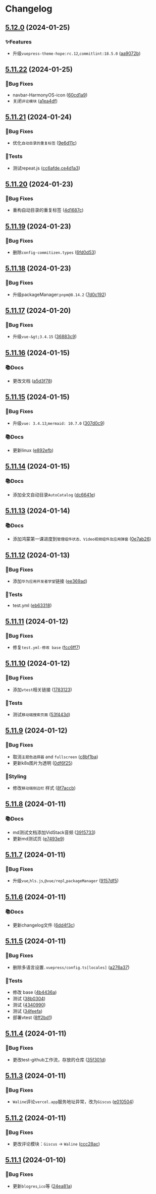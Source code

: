 # Changelog
<!-- #region recent-change -->

## [5.12.0](https://github.com/blogres/blogres/compare/v5.11.22...v5.12.0) (2024-01-25)


### ✨Features

* 升级`vuepress-theme-hope:rc.12`,`commitlint:18.5.0` ([aa9072b](https://github.com/blogres/blogres/commit/aa9072b6e3b3ba896c76f3e1de213ae71d2617db))

## [5.11.22](https://github.com/blogres/blogres/compare/v5.11.21...v5.11.22) (2024-01-25)


### 🐛Bug Fixes

* navbar-HarmonyOS-icon ([60cd1a9](https://github.com/blogres/blogres/commit/60cd1a99ad05767689aeaf935e8b1ba813375aac))
* 关闭`评论模块` ([a1ea4df](https://github.com/blogres/blogres/commit/a1ea4df97b8ab39f2fd7918a0f40f07a20a33058))

## [5.11.21](https://github.com/blogres/blogres/compare/v5.11.20...v5.11.21) (2024-01-24)


### 🐛Bug Fixes

* 优化`自动目录的重复标签` ([9e6d11c](https://github.com/blogres/blogres/commit/9e6d11cef3633da685bf64622f9888f20e2189f4))


### 🧪Tests

* 测试repeat.js ([cc6afde](https://github.com/blogres/blogres/commit/cc6afdedcc506542591d1246c279a89b32263c13),[ce4d1a3](https://github.com/blogres/blogres/commit/ce4d1a373289479e55d6857104d347d68a043d06))

## [5.11.20](https://github.com/blogres/blogres/compare/v5.11.19...v5.11.20) (2024-01-23)


### 🐛Bug Fixes

* 重构自动目录的重复标签 ([4d1687c](https://github.com/blogres/blogres/commit/4d1687cf3e352d9c98676b627ea47a130998d74e))

## [5.11.19](https://github.com/blogres/blogres/compare/v5.11.18...v5.11.19) (2024-01-23)


### 🐛Bug Fixes

* 删除`config·commitizen.types` ([6fd0d53](https://github.com/blogres/blogres/commit/6fd0d5369cd3e6af6eb3f557a108315c0e4df072))

## [5.11.18](https://github.com/blogres/blogres/compare/v5.11.17...v5.11.18) (2024-01-23)


### 🐛Bug Fixes

* 升级packageManager:`pnpm@8.14.2` ([7d0c192](https://github.com/blogres/blogres/commit/7d0c192351cc02338d558455ab9c560b202117bf))

## [5.11.17](https://github.com/blogres/blogres/compare/v5.11.16...v5.11.17) (2024-01-20)


### 🐛Bug Fixes

* 升级`vue-&gt;3.4.15` ([36883c9](https://github.com/blogres/blogres/commit/36883c96cc69a9717401bb5b8b29bbfbdf2d928a))

## [5.11.16](https://github.com/blogres/blogres/compare/v5.11.15...v5.11.16) (2024-01-15)


### 📚Docs

* 更改文档 ([a5d3f78](https://github.com/blogres/blogres/commit/a5d3f78fb78ccba822b2905856783877aae2c0e2))

## [5.11.15](https://github.com/blogres/blogres/compare/v5.11.14...v5.11.15) (2024-01-15)


### 🐛Bug Fixes

* 升级`vue: 3.4.13`,`mermaid: 10.7.0` ([307d0c9](https://github.com/blogres/blogres/commit/307d0c9998349b824cd12837a97ec6fb4e6e2ac3))


### 📚Docs

* 更新linux ([e892efb](https://github.com/blogres/blogres/commit/e892efbf4712b569840ab621d11438e35b5827ed))

## [5.11.14](https://github.com/blogres/blogres/compare/v5.11.13...v5.11.14) (2024-01-15)


### 📚Docs

* 添加全文自动目录`AutoCatalog` ([dc6641e](https://github.com/blogres/blogres/commit/dc6641e6150b422f736be9c676a232df6e15b7d7))

## [5.11.13](https://github.com/blogres/blogres/compare/v5.11.12...v5.11.13) (2024-01-14)


### 📚Docs

* 添加鸿蒙第一课进度到`管理组件状态、Video视频组件及应用弹窗` ([0e7ab26](https://github.com/blogres/blogres/commit/0e7ab265742ba8954468281c58d07b9d61b627ac))

## [5.11.12](https://github.com/blogres/blogres/compare/v5.11.11...v5.11.12) (2024-01-13)


### 🐛Bug Fixes

* 添加`华为应用开发者学堂`链接 ([ee369ad](https://github.com/blogres/blogres/commit/ee369ad1d458311267e9932487893e60c2047ddb))


### 🧪Tests

* test.yml ([eb63318](https://github.com/blogres/blogres/commit/eb633189436aacfdc774ba6d976c38ec103142d7))

## [5.11.11](https://github.com/blogres/blogres/compare/v5.11.10...v5.11.11) (2024-01-12)


### 🐛Bug Fixes

* 修复`test.yml-修改 base` ([fcc6ff7](https://github.com/blogres/blogres/commit/fcc6ff745aae4c6d218cb16e4c3096077eb0fc16))

## [5.11.10](https://github.com/blogres/blogres/compare/v5.11.9...v5.11.10) (2024-01-12)


### 🐛Bug Fixes

* 添加`vtest`相关链接 ([1783123](https://github.com/blogres/blogres/commit/1783123ac5a6e7ed17533d523c2ff1ba756e4609))


### 🧪Tests

* 测试`移动端搜索页面` ([53f443d](https://github.com/blogres/blogres/commit/53f443d957426f1efa8de4b23a8f1613f3b68dae))

## [5.11.9](https://github.com/blogres/blogres/compare/v5.11.8...v5.11.9) (2024-01-12)


### 🐛Bug Fixes

* 取消`主题色选择器` and `fullscreen` ([c8bf1ba](https://github.com/blogres/blogres/commit/c8bf1ba82c7d8cd7ff9bc8a9b26ccce07e2ca9bc))
* 更新k8s图片为透明 ([0df6f25](https://github.com/blogres/blogres/commit/0df6f254f80bdffa470353675066cc247e9d81e5))


### 🎨Styling

* 修改`移动端侧边栏` 样式 ([8f7accb](https://github.com/blogres/blogres/commit/8f7accb852ef2d6a0c5ee481335c6312334a7c6c))

## [5.11.8](https://github.com/blogres/blogres/compare/v5.11.7...v5.11.8) (2024-01-11)


### 📚Docs

* md测试文档添加VidStack音频 ([3915733](https://github.com/blogres/blogres/commit/3915733a122e6cd5a3e83d5f9723059f69c4701b))
* 更新md测试页 ([e7493e9](https://github.com/blogres/blogres/commit/e7493e9bd0ac1ce74b2624006630e8a1e7e507c3))

## [5.11.7](https://github.com/blogres/blogres/compare/v5.11.6...v5.11.7) (2024-01-11)


### 🐛Bug Fixes

* 升级`vue`,`hls.js`,`@vue/repl`,`packageManager` ([9157df5](https://github.com/blogres/blogres/commit/9157df500be8bb3722ed277acf16dd1ae0037ee1))

## [5.11.6](https://github.com/blogres/blogres/compare/v5.11.5...v5.11.6) (2024-01-11)


### 📚Docs

* 更新changelog文件 ([6dd4f3c](https://github.com/blogres/blogres/commit/6dd4f3c2f2b4bbc084ae00e43f1cb22b3d51b871))

## [5.11.5](https://github.com/blogres/blogres/compare/v5.11.4...v5.11.5) (2024-01-11)


### 🐛Bug Fixes

* 删除多语言设置`.vuepress/config.ts[locales]` ([a276a37](https://github.com/blogres/blogres/commit/a276a37d36517993f46b5ddaa107ef1bec244237))


### 🧪Tests

* 修改 base ([4b4436a](https://github.com/blogres/blogres/commit/4b4436a196e5331333e2bf2dfb6703f8bb84491e))
* 测试 ([38b0304](https://github.com/blogres/blogres/commit/38b0304eebaed9b0b5839a3ca1d159c412a6e89d))
* 测试 ([4340990](https://github.com/blogres/blogres/commit/43409905052c3431e456970d668c0aca50f4e185))
* 测试 ([34feefa](https://github.com/blogres/blogres/commit/34feefa4ffc0e42f9f9ae656025ac6c448f09ab1))
* 部署vtest ([8ff2bd1](https://github.com/blogres/blogres/commit/8ff2bd1c48de47770291c514ec9a07374055c452))

## [5.11.4](https://github.com/blogres/blogres/compare/v5.11.3...v5.11.4) (2024-01-11)


### 🐛Bug Fixes

* 更改test-github工作流，存放的仓库 ([35f301d](https://github.com/blogres/blogres/commit/35f301dedd5809e6106a422881dd7eacb63c837b))

## [5.11.3](https://github.com/blogres/blogres/compare/v5.11.2...v5.11.3) (2024-01-11)


### 🐛Bug Fixes

* `Waline`评论`vercel.app`服务地址异常，改为`Giscus` ([e010504](https://github.com/blogres/blogres/commit/e010504a2420c386e2168203cdd2298e389b7c02))

## [5.11.2](https://github.com/blogres/blogres/compare/v5.11.1...v5.11.2) (2024-01-11)


### 🐛Bug Fixes

* 更改评论模块：`Giscus` -> `Waline` ([ccc28ac](https://github.com/blogres/blogres/commit/ccc28ac13e2b9ff163c7405b9d26075eb2862ec9))

## [5.11.1](#_5-11-1-2024-01-10) (2024-01-10)


### 🐛Bug Fixes

* 更新`blogres`,`ico`等 ([24ea81a](https://github.com/blogres/blogres/commit/24ea81a5affcf4b972fe8adcfa43b1a80c1d3873))

<!-- #endregion recent-change -->

